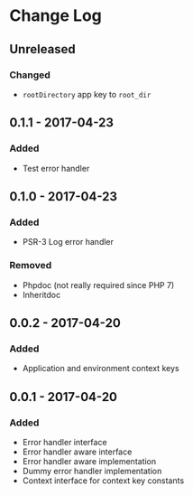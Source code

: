 # Change Log


## Unreleased

### Changed

- `rootDirectory` app key to `root_dir`


## 0.1.1 - 2017-04-23

### Added

- Test error handler


## 0.1.0 - 2017-04-23

### Added

- PSR-3 Log error handler

### Removed

- Phpdoc (not really required since PHP 7)
- Inheritdoc


## 0.0.2 - 2017-04-20

### Added

- Application and environment context keys


## 0.0.1 - 2017-04-20

### Added

- Error handler interface
- Error handler aware interface
- Error handler aware implementation
- Dummy error handler implementation
- Context interface for context key constants
